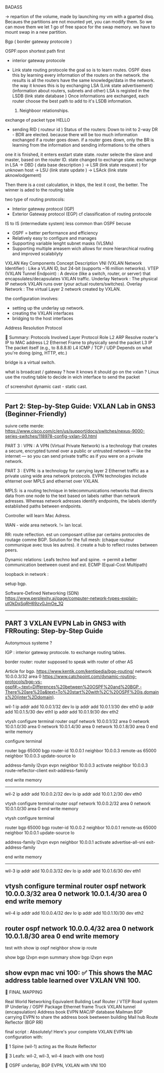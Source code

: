 BADASS

-> repartion of the volume, made by launching my vm with a gparted disq. Becaues the partitions are not mounted yet, you can modify them. So we can move them
we let 1 go of free space for the swap memory. we have to mount swap in a new partition.

Bgp ( border gateway protocole ) 

OSPF:opon shortest path first
- interior gateway protocole
- Link state routing protocole
 the goal so is to learn routes.
OSPF does this by learning every information of the routers on the network. the results is all the routers have the same knowledge/data in the network.
the way it knows this is by exchanging LSA (Link state advertisement)(information about routers, subnets and other)
LSA is registed in the LSDB (link state database )
Once informations are exchanged, each router choose the best path to add to it's LSDB information.

	1) Neighboor relationships.

exchange of packet type HELLO
- sending RID ( routeur id ) 
Status of the routers: Down to init to 2-way
DR - BDR are elected. because there will be too much information exchanged if a router goes down.
if a router goes down, only the BR is learning from the information and sending informations to the others

one it is finished, it enters exstart state state.
router selecte the slave and master, based on the router ID.
state changed to exchange state. exchange in LSA -> DBD ( data base description )
-> LSR (link state resquest ) for unknown host
-> LSU (link state update )
-> LSAck (link state aknowlodgement)   

Then there is a cost calculation, in kbps, the lest it cost, the better. The winner is aded to the routing table

two type of routing protocols:
- Interior gateway protocol (IGP)
- Exterior Gateway protocol (EGP)
cf classification of routing protocole

IS to IS (intermediate system)
less common than OSPF
becuse
- OSPF = better performance and efficiency
- Relatively easy to configure and manages
- Supporting variable lenght subnet masks (VLSMs)
- Supporting multiple areasem wich allows for more hierarchical routing and improved scalabilyty

 VXLAN Key Components
Concept	Description
VNI (VXLAN Network Identifier)	: Like a VLAN ID, but 24-bit (supports ~16 million networks).
VTEP (VXLAN Tunnel Endpoint)	: A device (like a switch, router, or server) that encapsulates/decapsulates VXLAN traffic.
Underlay Network		: The physical IP network VXLAN runs over (your actual routers/switches).
Overlay Network			: The virtual Layer 2 network created by VXLAN.

the configuration involves:
- setting up the underlay up network.
- creating the VXLAN interfaces
- bridging to the host interfaces

Address Resolution Protocol

💬 Summary: Protocols Involved
Layer	Protocol	Role
L2	ARP		Resolve router's IP to MAC address
L2	Ethernet	Frame to physically send the packet
L3	IP		The packet itself (e.g., to 8.8.8.8)
L4	ICMP / TCP / UDP	Depends on what you're doing (ping, HTTP, etc.)

bridge is a virtual switch. 

what is broadcast / gateway ?
how it knows it should go on the vxlan ?
Linux use the routing table to decide in wich interface to send the packet

cf screenshot dynamic cast - static cast.

-----------------------------------------------------------
Part 2:
Step-by-Step Guide: VXLAN Lab in GNS3 (Beginner-Friendly)
-----------------------------------------------------------

suivre cette merde:
https://www.cisco.com/c/en/us/support/docs/switches/nexus-9000-series-switches/118978-config-vxlan-00.html

PART 3 :
VPN : A VPN (Virtual Private Network) is a technology that creates a secure, encrypted tunnel over a public or untrusted network — like the internet — so you can send private traffic as if you were on a private network.

PART 3 :
EVPN: is a technology for carrying layer 2 Ethernet traffic as a private using wide area network protocols.
EVPN technologies include ehternet over MPLS and ethernet over VXLAN.

MPLS: is a routing technique in telecommunications networks that directs data from one node to the text based on labels rather than network adresses. Whereas network adresses identify endpoints, the labels identify established paths between endpoints.

Controller will learn Mac Adress.

WAN - wide area network. != lan local.

RR: route reflection. est un composant utilise par certains protocoles de routage comme BGP. Solution for the full mesh: (chaque routeur communique avec tous les autres).
it create a hub to reflect routes between peers.

Dynamic relations:
Leafs techno leaf and spine. -> permit a better communication beetween ouest and est.
ECMP (Equal-Cost Multipath)

loopback in network :

setup bgp.

Software-Defined Networking (SDN)
https://www.perplexity.ai/page/computer-network-types-explain-utOkDqSqRH69zvGJmOe_1Q

---------------
PART 3
VXLAN EVPN Lab in GNS3 with FRRouting: Step-by-Step Guide
-----------------
Autonymous systeme ?

IGP : interior gateway protocole. to exchange routing tables.

border router: router supposed to speak with router of other AS

Article for bgp.
https://www.kentik.com/kentipedia/bgp-routing/
 network 10.0.0.3/32 area 0
https://www.catchpoint.com/dynamic-routing-protocols/bgp-vs-ospf#:~:text=Differences%20between%20OSPF%20and%20BGP,-There%20are%20a&text=To%20start%20with%2C%20OSPF%20is,domains%20(inter%2Ddomain).

wil-1
ip addr add 10.0.0.1/32 dev lo
ip addr add 10.0.1.1/30 dev eth0
ip addr add 10.0.1.5/30 dev eth1
ip addr add 10.0.1.9/30 dev eth2

vtysh
configure terminal
router ospf
 network 10.0.0.1/32 area 0
 network 10.0.1.0/30 area 0
 network 10.0.1.4/30 area 0
 network 10.0.1.8/30 area 0
end
write memory

configure terminal

router bgp 65000
 bgp router-id 10.0.0.1
 neighbor 10.0.0.3 remote-as 65000
 neighbor 10.0.0.3 update-source lo

 address-family l2vpn evpn
  neighbor 10.0.0.3 activate
  neighbor 10.0.0.3 route-reflector-client
 exit-address-family

end
write memory

------------------------------------------
wil-2
ip addr add 10.0.0.2/32 dev lo
ip addr add 10.0.1.2/30 dev eth0

vtysh
configure terminal
router ospf
 network 10.0.0.2/32 area 0
 network 10.0.1.0/30 area 0
end
write memory

vtysh
configure terminal

router bgp 65000
 bgp router-id 10.0.0.2
 neighbor 10.0.0.1 remote-as 65000
 neighbor 10.0.0.1 update-source lo

 address-family l2vpn evpn
  neighbor 10.0.0.1 activate
  advertise-all-vni
 exit-address-family

end
write memory


------------------------------------------
wil-3
ip addr add 10.0.0.3/32 dev lo
ip addr add 10.0.1.6/30 dev eth1

vtysh
configure terminal
router ospf
 network 10.0.0.3/32 area 0
 network 10.0.1.4/30 area 0
end
write memory
------------------------------------------
wil-4
ip addr add 10.0.0.4/32 dev lo
ip addr add 10.0.1.10/30 dev eth2

router ospf
 network 10.0.0.4/32 area 0
 network 10.0.1.8/30 area 0
 end
write memory
--------------------------------------------
 test with
show ip ospf neighbor
show ip route

show bgp l2vpn evpn summary
show bgp l2vpn evpn

show evpn mac vni 100: ✅ This shows the MAC address table learned over VXLAN VNI 100.
---------------------------------------------

🎯 FINAL MAPPING

Real World	Networking Equivalent
Building	Leaf Router / VTEP
Road system	IP Underlay / OSPF
Package		Ethernet frame
Truck		VXLAN tunnel (encapsulation)
Address book	EVPN MAC/IP database
Mailman		BGP carrying EVPN to share the address book beetween building
Mail hub	Route Reflector (BGP RR)

final script :
Absolutely! Here's your complete VXLAN EVPN lab configuration with:

🧠 1 Spine (wil-1) acting as the Route Reflector

🌿 3 Leafs: wil-2, wil-3, wil-4 (each with one host)

🔧 OSPF underlay, BGP EVPN, VXLAN with VNI 100


